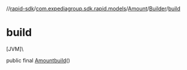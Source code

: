 //[rapid-sdk](../../../../index.md)/[com.expediagroup.sdk.rapid.models](../../index.md)/[Amount](../index.md)/[Builder](index.md)/[build](build.md)

# build

[JVM]\

public final [Amount](../index.md)[build](build.md)()

